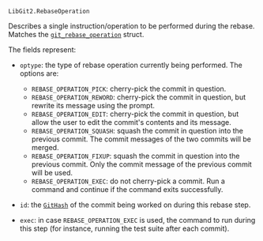 ```
LibGit2.RebaseOperation
```

Describes a single instruction/operation to be performed during the rebase. Matches the [`git_rebase_operation`](https://libgit2.org/libgit2/#HEAD/type/git_rebase_operation_t) struct.

The fields represent:

  * `optype`: the type of rebase operation currently being performed. The options are:

      * `REBASE_OPERATION_PICK`: cherry-pick the commit in question.
      * `REBASE_OPERATION_REWORD`: cherry-pick the commit in question, but rewrite its message using the prompt.
      * `REBASE_OPERATION_EDIT`: cherry-pick the commit in question, but allow the user to edit the commit's contents and its message.
      * `REBASE_OPERATION_SQUASH`: squash the commit in question into the previous commit. The commit messages of the two commits will be merged.
      * `REBASE_OPERATION_FIXUP`: squash the commit in question into the previous commit. Only the commit message of the previous commit will be used.
      * `REBASE_OPERATION_EXEC`: do not cherry-pick a commit. Run a command and continue if the command exits successfully.
  * `id`: the [`GitHash`](@ref) of the commit being worked on during this rebase step.
  * `exec`: in case `REBASE_OPERATION_EXEC` is used, the command to run during this step (for instance, running the test suite after each commit).
